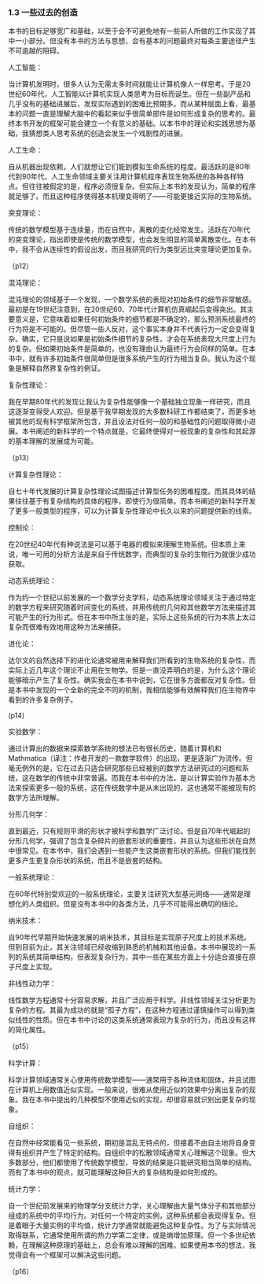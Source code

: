 ### 1.3  一些过去的创造

本书的目标足够宽广和基础，以至于会不可避免地有一些前人所做的工作实现了其中一小部分。但没有本书的方法与思想，会有基本的问题最终对每条主要途径产生不可逾越的阻碍。

人工智能：

当计算机发明时，很多人认为无需太多时间就能让计算机像人一样思考。于是20世纪60年代，人工智能以计算机实现人类思考为目标而诞生。但在一些副产品和几乎没有的基础进展后，发现实际遇到的困难比预期多。而从某种层面上看，最基本的问题一直是理解大脑中的看起来似乎很简单部件是如何形成复杂的思考的。最终本书开发的框架可能会建立一个有意义的基础。以本书中的理论和实践思想为基础，我猜想类人思考系统的创造会发生一个戏剧性的进展。

人工生命：

自从机器出现依赖，人们就想让它们能到模拟生命系统的程度。最活跃的是80年代到90年代，人工生命领域主要关注用计算机程序表现生物系统的各种各样特点。但往往被假定的是，程序必须很复杂。但实际上本书的发现认为，简单的程序就足够了。而且这种程序使得基本机理变得明了——可能更接近实际的生物系统。

突变理论：

传统的数学模型基于连续量，而在自然中，离散的变化经常发生。活跃在70年代的突变理论，指出即使是传统的数学模型，也会发生明显的简单离散变化。在本书中，我不会从连续性的假设出发，而且我研究的行为类型远比突变理论更加复杂。

（p12）

混沌理论：

混沌理论的领域基于一个发现，一个数学系统的表现对初始条件的细节非常敏感。最初是在19世纪注意到，在20世纪60、70年代计算机仿真崛起后变得突出。其主要意义是，它意味着如果任何初始条件的细节都是不确定的，那么预测系统最终的行为将是不可能的。但尽管一些人反对，这个事实本身并不代表行为一定会变得复杂。确实，它只是说如果是初始条件细节的复杂性，才会在系统表现大尺度上行为的复杂。但如果初始条件是简单的，也没有理由认为最终行为会同样的简单。在本书中，就有许多初始条件很简单但是很多系统产生的行为相当复杂。我认为这个现象是解释自然界复杂性的例证。

复杂性理论：

我在早期80年代的发现让我认为复杂性能够像一个基础独立现象一样研究，而且这逐渐变得受人欢迎。但是基于我早期发现的大多数科研工作都结束了，而更多地被其他的现有科学框架所包含，并且设法对任何一般的和基础性的问题取得微小进展。本书阐述的新科学的一个特点就是，它最终使得对一般现象的复杂性和其起源的基本理解的发展成为可能。

（p13）

计算复杂性理论：

自七十年代发展的计算复杂性理论试图描述计算型任务的困难程度。而其具体的结果往往基于有复杂结构的具体的程序，即使行为很简单。而本书阐述的新科学开发了更多一般类型的程序，可以为计算复杂性理论中长久以来的问题提供新的线索。

控制论：

在20世纪40年代有种说法是可以基于电器的模拟来理解生物系统。但本质上来说，唯一可用的分析方法是来自于传统数学，而典型的复杂的生物行为就很少成功获取。

动态系统理论：

作为约一个世纪以前发展的一个数学分支学科，动态系统理论领域关注于通过特定的数学方程来研究随着时间变化的系统，并用传统的几何和其他数学方法来描述其可能产生的行为形式。但在本书中所主张的是，实际上这些系统的行为本质上太过复杂而很难有效地用这种方法来捕获。

进化论：

达尔文的自然选择下的进化论通常被用来解释我们所看到的生物系统的复杂性，而实际上近几年这个理论不止用在生物学。但是一直没弄明白的是，为什么这个理论能够暗示产生了复杂性。确实我会在本书中说到，它在很多方面都反对复杂性。但是本书中发现的一个全新的完全不同的机制，我相信能够有效解释我们在生物界中看到的许多复杂例子。

\(p14\)

实验数学：

通过计算出的数据来探索数学系统的想法已有很长历史，随着计算机和Mathmatica（译注：作者开发的一款数学软件）的出现，更是逐渐广为流传。但毫无例外的是，它在过去只适合研究那些已经被别的数学方法研究过的问题和系统，这在数学的传统中非常普遍。而我在本书中的方法，是以计算实验作为基本方法来探索更多一般的系统，这在传统数学中是从未出现的，这也通常不能被现有的数学方法所理解。

分形几何学：

直到最近，只有规则平滑的形状才被科学和数学广泛讨论。但是自70年代崛起的分形几何学，强调了包含复杂碎片的嵌套形状的重要性，并且认为这些形状在自然中很常见。在本书中，我们会遇到一些能产生这类嵌套形状的系统。但我们能找到更多产生更复杂形状的系统，而且不是嵌套的结构。

一般系统理论：

在60年代特别受欢迎的一般系统理论，主要关注研究大型基元网络——通常是理想化的人类组织。但是没有本书中的各类方法，几乎不可能得出确切的结论。

纳米技术：

自90年代早期开始快速发展的纳米技术，其目标是实现原子尺度上的技术系统。但到目前为止，其关注领域已经收缩到熟悉的机械和其他设备。本书中展现的一系列的系统其简单结构，但表现复杂行为，其中一些在某些方面上十分适合直接在原子尺度上实现。

非线性动力学：

线性数学方程通常十分容易求解，并且广泛应用于科学。非线性领域关注分析更为复杂的方程。其最为成功的就是“孤子方程”，在这种方程通过谨慎操作可以得到类似线性的性质。但在本书中讨论的这类系统通常表现为复杂的行为，而且没有这样的简化属性。

（p15）

科学计算：

科学计算领域通常关心使用传统数学模型——通常用于各种流体和固体，并且试图在计算机上用数值近似实现。一般来说，很难从使用近似的效果中分离出复杂的现象。我在本书中提出的几种模型不使用近似的实现，却很容易就识别出更复杂的现象。

自组织：

在自然中经常能看见一些系统，期初是混乱无特点的，但接着不由自主地将自身变得有组织并产生了特定的结构。自组织中的松散领域通常关心理解这个现象。但大多数部分，他们都使用了传统数学模型，导致的结果是只能研究相当简单的结构。而有了本书中的观点，就可能理解这种巨大的复杂结构是如何形成的。

统计力学：

自一个世纪前发展来的物理学分支统计力学，关心理解由大量气体分子和其他部分组成的系统中的平均行为。对任何一个特定的实例，这种系统都会表现得复杂。但是着眼于大量实例的平均值，统计力学通常就能避免这种复杂性。为了与实际情况取得联系，它通常使用所谓的热力学第二定律，或是熵增加原理。但一个多世纪依赖，在理解这种原理的基础上，总会有难以理解的困难。如果使用本书的想法，我觉得会有一个框架可以解决这些问题。

（p16）
